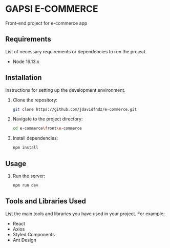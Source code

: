 # GAPSI E-COMMERCE

Front-end project for e-commerce app

## Requirements

List of necessary requirements or dependencies to run the project.

- Node 16.13.x

## Installation

Instructions for setting up the development environment.

1. Clone the repository:

   ```bash
   git clone https://github.com/jdavidfhdz/e-commerce.git

2. Navigate to the project directory:

   ```bash
   cd e-commerce\front\e-commerce

3. Install dependencies:
 
   ```bash
   npm install

## Usage

1. Run the server:

   ```bash
   npm run dev

## Tools and Libraries Used

List the main tools and libraries you have used in your project. For example:

- React
- Axios
- Styled Components
- Ant Design
